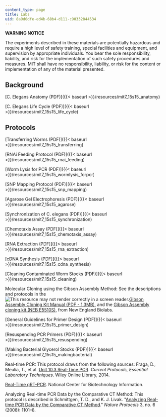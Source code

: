 ```yaml
---
content_type: page
title: Labs
uid: 8a9d0dfe-ed4b-68b4-d111-c90332844534
---
```


**WARNING NOTICE**

The experiments described in these materials are potentially hazardous and require a high level of safety training, special facilities and equipment, and supervision by appropriate individuals. You bear the sole responsibility, liability, and risk for the implementation of such safety procedures and measures. MIT shall have no responsibility, liability, or risk for the content or implementation of any of the material presented.

Background
----------

[C. Elegans Anatomy (PDF)]({{< baseurl >}}/resources/mit7_15s15_anatomy)

[C. Elegans Life Cycle (PDF)]({{< baseurl >}}/resources/mit7_15s15_life_cycle)

Protocols
---------

[Transferring Worms (PDF)]({{< baseurl >}}/resources/mit7_15s15_transferring)

[RNAi Feeding Protocol (PDF)]({{< baseurl >}}/resources/mit7_15s15_rnai_feeding)

[Worm Lysis for PCR (PDF)]({{< baseurl >}}/resources/mit7_15s15_wormlysis_forpcr)

[SNP Mapping Protocol (PDF)]({{< baseurl >}}/resources/mit7_15s15_snp_mapping)

[Agarose Gel Electrophoresis (PDF)]({{< baseurl >}}/resources/mit7_15s15_agarose)

[Synchronization of C. elegans (PDF)]({{< baseurl >}}/resources/mit7_15s15_synchronization)

[Chemotaxis Assay (PDF)]({{< baseurl >}}/resources/mit7_15s15_chemotaxis_assay)

[RNA Extraction (PDF)]({{< baseurl >}}/resources/mit7_15s15_rna_extraction)

[cDNA Synthesis (PDF)]({{< baseurl >}}/resources/mit7_15s15_cdna_synthesis)

[Cleaning Contaminated Worm Stocks (PDF)]({{< baseurl >}}/resources/mit7_15s15_cleaning)

Molecular Cloning using the Gibson Assembly Method: See the descriptions and protocols in the ![This resource may not render correctly in a screen reader.](/images/inacessible.gif)[Gibson Assembly Cloning Kit Manual (PDF - 1.3MB)](https://www.neb.com/~/media/Catalog/All-Products/E13C03EA3FE14F12BEA0A0ECE9490093/Datacards%20or%20Manuals/ManualE5510.pdf), and the [Gibson Assembly cloning kit (NEB E5510S)](https://www.neb.com/products/e5510-gibson-assembly-cloning-kit#tabselect0), from New England Biolabs.

[General Guidelines for Primer Design (PDF)]({{< baseurl >}}/resources/mit7_15s15_primer_design)

[Resuspending PCR Primers (PDF)]({{< baseurl >}}/resources/mit7_15s15_resuspending)

[Making Bacterial Glycerol Stocks (PDF)]({{< baseurl >}}/resources/mit7_15s15_makingbacterial)

Real-time PCR: This protocol draws from the following sources: Fraga, D., Meulia, T., et al. [Unit 10.3 Real-Time PCR](http://dx.doi.org/10.1002/9780470089941.et1003s08). _Current Protocols, Essential Laboratory Techniques_. Wiley Online Library, 2014.

[Real-Time qRT-PCR](http://www.ncbi.nlm.nih.gov/genome/probe/doc/TechQPCR.shtml ). National Center for Biotechnology Information.

Analyzing Real-time PCR Data by the Comparative CT Method: This protocol is described in Schmittgen, T. D., and K. J. Livak. "[Analyzing Real-time PCR Data by the Comparative CT Method](http://dx.doi.org/10.1038/nprot.2008.73)." _Nature Protocols_ 3, no. 6 (2008): 1101–8.